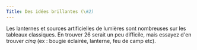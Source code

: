 ```yaml
---
Title: Des idées brillantes (\#2)
---
```


Les lanternes et sources artificielles de lumières sont nombreuses sur les tableaux classiques.
En trouver 26 serait un peu difficile, mais essayez d'en trouver *cinq* (ex : bougie éclairée, lanterne, feu de camp etc).
